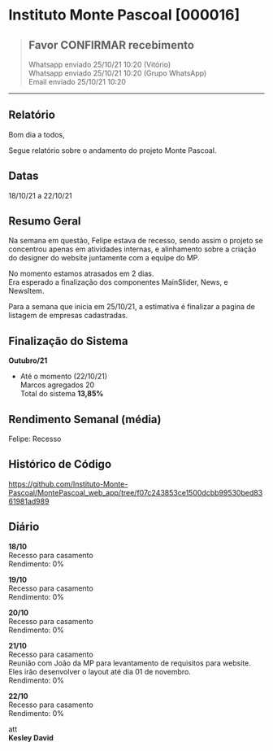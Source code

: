 # Instituto Monte Pascoal [000016]
> ## **Favor CONFIRMAR recebimento**  
> Whatsapp enviado 25/10/21 10:20 (Vitório)  
> Whatsapp enviado 25/10/21 10:20 (Grupo WhatsApp)  
> Email enviado 25/10/21 10:20

***

## **Relatório**

Bom dia a todos,  

Segue relatório sobre o andamento do projeto Monte Pascoal.  

## Datas
18/10/21 a 22/10/21  

## Resumo Geral

Na semana em questão, Felipe estava de recesso, sendo assim o projeto se concentrou apenas em atividades internas, e alinhamento sobre a criação do designer do website juntamente com a equipe do MP.  

No momento estamos atrasados em 2 dias.  
Era esperado a finalização dos componentes MainSlider, News, e NewsItem.   

Para a semana que inicia em 25/10/21, a estimativa é finalizar a pagina de listagem de empresas cadastradas.     

## Finalização do Sistema  
**Outubro/21**  
- Até o momento (22/10/21)  
  Marcos agregados 20  
  Total do sistema **13,85%**   

## Rendimento Semanal (média)
Felipe: Recesso  

## Histórico de Código
https://github.com/Instituto-Monte-Pascoal/MontePascoal_web_app/tree/f07c243853ce1500dcbb99530bed8361981ad989  

## Diário

**18/10**  
Recesso para casamento  
Rendimento: 0%  
  
**19/10**  
Recesso para casamento  
Rendimento: 0%  
  
**20/10**  
Recesso para casamento  
Rendimento: 0%  
  
**21/10**  
Recesso para casamento  
Reunião com João da MP para levantamento de requisitos para website.  
Eles irão desenvolver o layout até dia 01 de novembro.  
Rendimento: 0%  
  
**22/10**  
Recesso para casamento  
Rendimento: 0%  

att  
**Kesley David**